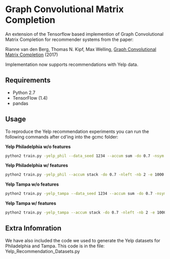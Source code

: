 # Graph Convolutional Matrix Completion

An extension of the Tensorflow based implemention of Graph Convolutional Matrix Completion for recommender systems from the paper:

Rianne van den Berg, Thomas N. Kipf, Max Welling, [Graph Convolutional Matrix Completion](https://arxiv.org/abs/1706.02263) (2017)

Implementation now supports recommendations with Yelp data.


## Requirements

  * Python 2.7
  * TensorFlow (1.4)
  * pandas


## Usage

To reproduce the Yelp recommendation experiments you can run the following commands after cd'ing into the gcmc folder:


**Yelp Philadelphia w/o features**
```bash
python2 train.py -yelp_phil --data_seed 1234 --accum sum -do 0.7 -nsym -nb 2 -e 3500 --testing
```

**Yelp Philadelphia w/ features**
```bash
python2 train.py -yelp_phil --accum stack -do 0.7 -nleft -nb 2 -e 1000 --features --feat_hidden 10 --testing
```

**Yelp Tampa w/o features**
```bash
python2 train.py -yelp_tampa --data_seed 1234 --accum sum -do 0.7 -nsym -nb 2 -e 3500 --testing
```

**Yelp Tampa w/ features**
```bash
python2 train.py -yelp_tampa --accum stack -do 0.7 -nleft -nb 2 -e 1000 --features --feat_hidden 10 --testing
```

## Extra Infomration

We have also included the code we used to generate the Yelp datasets for Philadelphia and Tampa. This code is in the file:
    Yelp_Recommendation_Datasets.py
